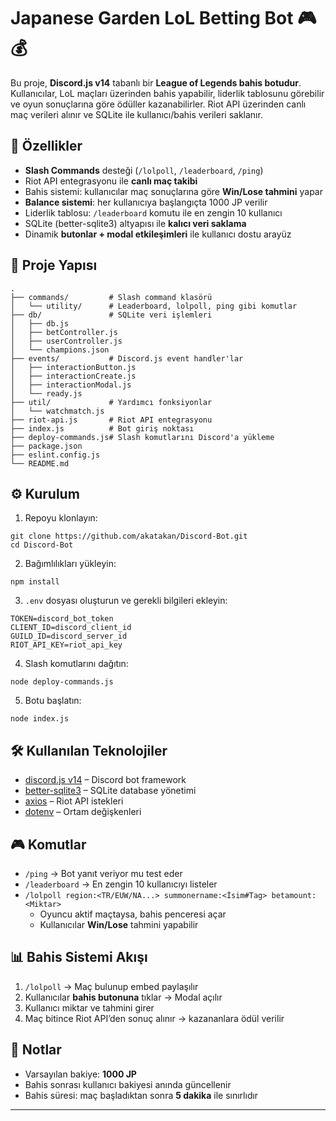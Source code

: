 # Japanese Garden LoL Betting Bot 🎮💰

Bu proje, **Discord.js v14** tabanlı bir **League of Legends bahis botudur**. Kullanıcılar, LoL maçları üzerinden bahis yapabilir, liderlik tablosunu görebilir ve oyun sonuçlarına göre ödüller kazanabilirler. Riot API üzerinden canlı maç verileri alınır ve SQLite ile kullanıcı/bahis verileri saklanır.

## 🚀 Özellikler
- **Slash Commands** desteği (`/lolpoll`, `/leaderboard`, `/ping`)
- Riot API entegrasyonu ile **canlı maç takibi**
- Bahis sistemi: kullanıcılar maç sonuçlarına göre **Win/Lose tahmini** yapar
- **Balance sistemi**: her kullanıcıya başlangıçta 1000 JP verilir
- Liderlik tablosu: `/leaderboard` komutu ile en zengin 10 kullanıcı
- SQLite (better-sqlite3) altyapısı ile **kalıcı veri saklama**
- Dinamik **butonlar + modal etkileşimleri** ile kullanıcı dostu arayüz

## 📂 Proje Yapısı
```
.
├── commands/         # Slash command klasörü
│   └── utility/      # Leaderboard, lolpoll, ping gibi komutlar
├── db/               # SQLite veri işlemleri
│   ├── db.js
│   ├── betController.js
│   ├── userController.js
│   └── champions.json
├── events/           # Discord.js event handler'lar
│   ├── interactionButton.js
│   ├── interactionCreate.js
│   ├── interactionModal.js
│   └── ready.js
├── util/             # Yardımcı fonksiyonlar
│   └── watchmatch.js
├── riot-api.js       # Riot API entegrasyonu
├── index.js          # Bot giriş noktası
├── deploy-commands.js# Slash komutlarını Discord'a yükleme
├── package.json
├── eslint.config.js
└── README.md
```

## ⚙️ Kurulum

1. Repoyu klonlayın:
```
git clone https://github.com/akatakan/Discord-Bot.git
cd Discord-Bot
```

2. Bağımlılıkları yükleyin:
```
npm install
```

3. `.env` dosyası oluşturun ve gerekli bilgileri ekleyin:
```
TOKEN=discord_bot_token
CLIENT_ID=discord_client_id
GUILD_ID=discord_server_id
RIOT_API_KEY=riot_api_key
```

4. Slash komutlarını dağıtın:
```
node deploy-commands.js
```

5. Botu başlatın:
```
node index.js
```

## 🛠 Kullanılan Teknolojiler
- [discord.js v14](https://discord.js.org/) – Discord bot framework
- [better-sqlite3](https://github.com/WiseLibs/better-sqlite3) – SQLite database yönetimi
- [axios](https://axios-http.com/) – Riot API istekleri
- [dotenv](https://github.com/motdotla/dotenv) – Ortam değişkenleri

## 🎮 Komutlar

- `/ping` → Bot yanıt veriyor mu test eder
- `/leaderboard` → En zengin 10 kullanıcıyı listeler
- `/lolpoll region:<TR/EUW/NA...> summonername:<İsim#Tag> betamount:<Miktar>`
   - Oyuncu aktif maçtaysa, bahis penceresi açar
   - Kullanıcılar **Win/Lose** tahmini yapabilir

## 📊 Bahis Sistemi Akışı
1. `/lolpoll` → Maç bulunup embed paylaşılır
2. Kullanıcılar **bahis butonuna** tıklar → Modal açılır
3. Kullanıcı miktar ve tahmini girer
4. Maç bitince Riot API’den sonuç alınır → kazananlara ödül verilir

## 📝 Notlar
- Varsayılan bakiye: **1000 JP**
- Bahis sonrası kullanıcı bakiyesi anında güncellenir
- Bahis süresi: maç başladıktan sonra **5 dakika** ile sınırlıdır

---
